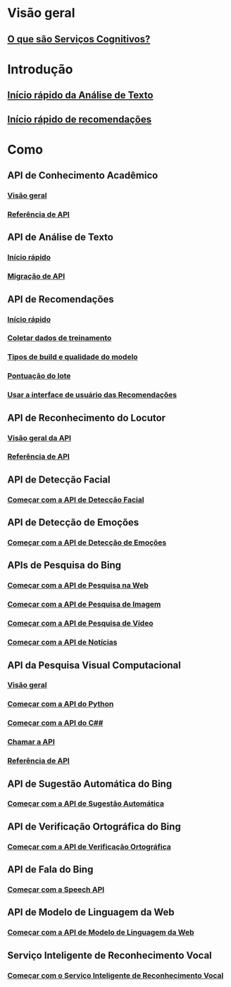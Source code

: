 # Visão geral
## [O que são Serviços Cognitivos?](https://azure.microsoft.com/services/cognitive-services/)

# Introdução
## [Início rápido da Análise de Texto](cognitive-services-text-analytics-quick-start.md)
## [Início rápido de recomendações](cognitive-services-recommendations-quick-start.md)

# Como
## API de Conhecimento Acadêmico
### [Visão geral](https://www.microsoft.com/cognitive-services/academic-knowledge-api/documentation/overview)
### [Referência de API](https://dev.projectoxford.ai/docs/services/56332331778daf02acc0a50b/operations/565d9001ca73072048922d97)
## API de Análise de Texto
### [Início rápido](cognitive-services-text-analytics-quick-start.md)
### [Migração de API](cognitive-services-text-analytics-api-migration.md)
## API de Recomendações
### [Início rápido](cognitive-services-recommendations-quick-start.md)
### [Coletar dados de treinamento](cognitive-services-recommendations-collecting-data.md)
### [Tipos de build e qualidade do modelo](cognitive-services-recommendations-buildtypes.md)
### [Pontuação do lote](cognitive-services-recommendations-batch-scoring.md)
### [Usar a interface de usuário das Recomendações](cognitive-services-recommendations-ui-intro.md)
## API de Reconhecimento do Locutor
### [Visão geral da API](https://www.microsoft.com/cognitive-services/en-us/speaker-recognition-api/documentation)
### [Referência de API](https://dev.projectoxford.ai/docs/services/563309b6778daf02acc0a508/operations/5645c3271984551c84ec6797)
## API de Detecção Facial
### [Começar com a API de Detecção Facial](https://www.microsoft.com/cognitive-services/en-us/face-api/documentation/overview)
## API de Detecção de Emoções
### [Começar com a API de Detecção de Emoções](https://www.microsoft.com/cognitive-services/en-us/emotion-api/documentation)
## APIs de Pesquisa do Bing
### [Começar com a API de Pesquisa na Web](https://www.microsoft.com/cognitive-services/en-us/bing-web-search-api/documentation)
### [Começar com a API de Pesquisa de Imagem](https://www.microsoft.com/cognitive-services/en-us/bing-image-search-api/documentation)
### [Começar com a API de Pesquisa de Vídeo](https://www.microsoft.com/cognitive-services/en-us/bing-video-search-api/documentation)
### [Começar com a API de Notícias](https://www.microsoft.com/cognitive-services/en-us/bing-news-search-api/documentation)
## API da Pesquisa Visual Computacional
### [Visão geral](https://www.microsoft.com/cognitive-services/en-us/computer-vision-api/documentation)
### [Começar com a API do Python](https://www.microsoft.com/cognitive-services/en-us/computer-vision-api/documentation/getstarted/getstartedwithpython)
### [Começar com a API do C##](https://www.microsoft.com/cognitive-services/en-us/computer-vision-api/documentation/getstarted/getstartedvisionapiforwindows)
### [Chamar a API](https://www.microsoft.com/cognitive-services/en-us/computer-vision-api/documentation/howtocallvisionapi)
### [Referência de API](https://dev.projectoxford.ai/docs/services/56f91f2d778daf23d8ec6739/operations/56f91f2e778daf14a499e1fa)
## API de Sugestão Automática do Bing
### [Começar com a API de Sugestão Automática](https://www.microsoft.com/cognitive-services/en-us/bing-autosuggest-api/documentation)
## API de Verificação Ortográfica do Bing
### [Começar com a API de Verificação Ortográfica](https://www.microsoft.com/cognitive-services/en-us/bing-spell-check-api/documentation)
## API de Fala do Bing
### [Começar com a Speech API](https://www.microsoft.com/cognitive-services/en-us/speech-api/documentation/overview)
## API de Modelo de Linguagem da Web
### [Começar com a API de Modelo de Linguagem da Web](https://www.microsoft.com/cognitive-services/en-us/web-language-model-api/documentation)
## Serviço Inteligente de Reconhecimento Vocal
### [Começar com o Serviço Inteligente de Reconhecimento Vocal](https://www.luis.ai/Help/)




<!--HONumber=Nov16_HO2-->


